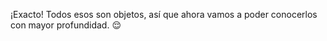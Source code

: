 ¡Exacto! Todos esos son objetos, así que ahora vamos a poder conocerlos con mayor profundidad. :relieved: